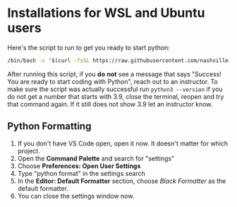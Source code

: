 
# Installations for WSL and Ubuntu users

Here's the script to run to get you ready to start python:

```sh
/bin/bash -c "$(curl -fsSL https://raw.githubusercontent.com/nashville-software-school/course-bash-scripts/main/python/wsl-ubuntu-installs.sh)"
```

After running this script, if you **do** **not** see a message that says "Success! You are ready to start coding with Python", reach out to an instructor.
To make sure the script was actually successful run `python3 --version` if you do not get a number that starts with 3.9, close the terminal, reopen and try that command again. If it still does not show 3.9 let an instructor know.


## Python Formatting

1. If you don't have VS Code open, open it now. It doesn't matter for which project.
2. Open the **Command Palette** and search for "settings"
3. Choose **Preferences: Open User Settings**
4. Type "python format" in the settings search
5. In the **Editor: Default Formatter** section, choose _Black Formatter_ as the default formatter.
6. You can close the settings window now.
